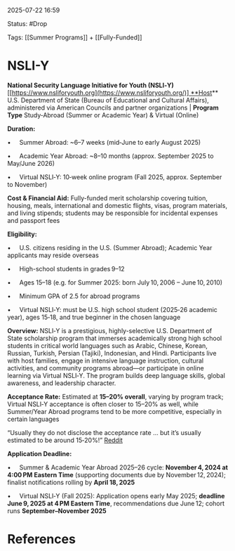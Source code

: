 2025-07-22 16:59

Status: #Drop

Tags: [[Summer Programs]] + [[Fully-Funded]] 


# NSLI-Y

**National Security Language Initiative for Youth (NSLI‑Y)** [[https://www.nsliforyouth.org](https://www.nsliforyouth.org/)] **Host** U.S. Department of State (Bureau of Educational and Cultural Affairs), administered via American Councils and partner organizations | **Program Type** Study‑Abroad (Summer or Academic Year) & Virtual (Online)

**Duration:**

•     Summer Abroad: ~6–7 weeks (mid‑June to early August 2025)

•     Academic Year Abroad: ~8–10 months (approx. September 2025 to May/June 2026)

•     Virtual NSLI‑Y: 10‑week online program (Fall 2025, approx. September to November)

**Cost & Financial Aid:** Fully-funded merit scholarship covering tuition, housing, meals, international and domestic flights, visas, program materials, and living stipends; students may be responsible for incidental expenses and passport fees

**Eligibility:**

•     U.S. citizens residing in the U.S. (Summer Abroad); Academic Year applicants may reside overseas

•     High-school students in grades 9–12

•     Ages 15–18 (e.g. for Summer 2025: born July 10, 2006 – June 10, 2010)

•     Minimum GPA of 2.5 for abroad programs

•     Virtual NSLI‑Y: must be U.S. high school student (2025‑26 academic year), ages 15‑18, and true beginner in the chosen language

**Overview:** NSLI‑Y is a prestigious, highly-selective U.S. Department of State scholarship program that immerses academically strong high school students in critical world languages such as Arabic, Chinese, Korean, Russian, Turkish, Persian (Tajiki), Indonesian, and Hindi. Participants live with host families, engage in intensive language instruction, cultural activities, and community programs abroad—or participate in online learning via Virtual NSLI‑Y. The program builds deep language skills, global awareness, and leadership character.

**Acceptance Rate:** Estimated at **15–20% overall**, varying by program track; Virtual NSLI‑Y acceptance is often closer to 15–20% as well, while Summer/Year Abroad programs tend to be more competitive, especially in certain languages

“Usually they do not disclose the acceptance rate … but it’s usually estimated to be around 15‑20%!” [Reddit](https://www.reddit.com/r/summerprogramresults/comments/1gqtfqw?utm_source=chatgpt.com)

**Application Deadline:**

•     Summer & Academic Year Abroad 2025–26 cycle: **November 4, 2024 at 4:00 PM Eastern Time** (supporting documents due by November 12, 2024); finalist notifications rolling by **April 18, 2025**

•     Virtual NSLI‑Y (Fall 2025): Application opens early May 2025; **deadline June 9, 2025 at 4 PM Eastern Time**, recommendations due June 12; cohort runs **September–November 2025**



# References